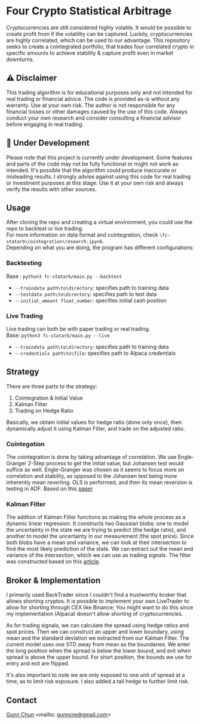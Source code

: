 # Four Crypto Statistical Arbitrage
Cryptocurrencies are still considered highly volatile. It would be possible to create profit from if the volatility can be captured.
Luckily, cryptocurrencies are highly correlated, which can be used to our advantage. This repository seeks to create a cointegrated portfolio, that trades four correlated crypto in specific amounts to achieve stability & capture profit even in market downturns.

## :warning: Disclaimer
This trading algorithm is for educational purposes only and not intended for real trading or financial advice. The code is provided as-is without any warranty. Use at your own risk. The author is not responsible for any financial losses or other damages caused by the use of this code. Always conduct your own research and consider consulting a financial advisor before engaging in real trading.

## :construction: Under Development
Please note that this project is currently under development. Some features and parts of the code may not be fully functional or might not work as intended. It's possible that the algorithm could produce inaccurate or misleading results. I strongly advise against using this code for real trading or investment purposes at this stage. Use it at your own risk and always verify the results with other sources.

## Usage
After cloning the repo and creating a virtual environment, you could use the repo to backtest or live trading.\
For more information on data format and cointegration, check `\fc-statarb\cointegration\research.ipynb`.\
Depending on what you are doing, the program has different configurations:

### Backtesting
Base : `python3 fc-statarb/main.py --backtest`
- `--traindata path\to\directory`: specifies path to training data
- `--testdata path\to\directory`: specifies path to test data
- `--initial_amount float_number`: specifies initial cash position

### Live Trading
Live trading can both be with paper trading or real trading.\
Base: `python3 fc-statarb/main.py --live`
- `--traindata path\to\directory`: specifies path to training data
- `--credentials path\to\file`: specifies path to Alpaca credentials

## Strategy
There are three parts to the strategy:
1. Cointegration & Initial Value
2. Kalman Filter
3. Trading on Hedge Ratio

Basically, we obtain initial values for hedge ratio (done only once), then dynamically adjust it using Kalman Filter, and trade on the adjusted ratio.

### Cointegation
The cointegration is done by taking advantage of correlation.
We use Engle-Granger 2-Step process to get the initial value, but Johansen test would suffice as well.
Engle-Granger was chosen as it seems to focus more on correlation and stability, 
as opposed to the Johansen test being more inherently mean reverting.
OLS is performed, and then its mean reversion is testing in ADF.
Based on this [paper](https://papers.ssrn.com/sol3/papers.cfm?abstract_id=3235890)

### Kalman Filter
The addtion of Kalman Filter functions as making the whole process as a dynamic linear regression.
It constructs two Gaussian blobs: one to model the uncertainty in the state we are trying to predict (the hedge ratio),
and another to model the uncertainty in our measurement (the spot price). Since both blobs have a mean and variance,
we can look at their intersection to find the most likely prediction of the state. We can extract out the mean and variance
of the intersection, which we can use as trading signals.
The filter was constructed based on this [article](https://www.bzarg.com/p/how-a-kalman-filter-works-in-pictures/).


## Broker & Implementation
I primarily used BackTrader since I couldn't find a trustworthy broker that allows shorting cryptos.
It is possible to implement your own LiveTrader to allow for shorting through CEX like Binance;
You might want to do this since my implementation (Alpaca) doesn't allow shorting of cryptocurrencies.

As for trading signals, we can calculate the spread using hedge ratios and spot prices. Then we can construct an upper and lower boundary,
using mean and the standard deviation we extracted from our Kalman Filter. The current model uses one STD away from mean as the boundaries.
We enter the long position when the spread is below the lower bound, and exit when spread is above the upper bound.
For short position, the bounds we use for entry and exit are flipped.

It's also important to note we are only exposed to one unit of spread at a time, as to limit risk exposure.
I also added a tail hedge to further limit risk.

## Contact
[Gunn Chun](https://www.linkedin.com/in/gunn-k-chun/)
<mailto: gunncre@gmail.com>
